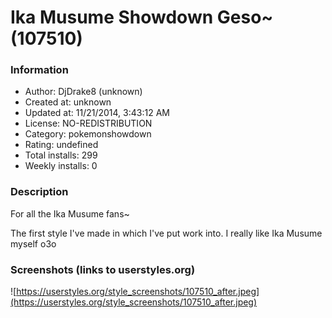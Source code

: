 # Ika Musume Showdown Geso~ (107510)

### Information
- Author: DjDrake8 (unknown)
- Created at: unknown
- Updated at: 11/21/2014, 3:43:12 AM
- License: NO-REDISTRIBUTION
- Category: pokemonshowdown
- Rating: undefined
- Total installs: 299
- Weekly installs: 0


### Description
For all the Ika Musume fans~

The first style I've made in which I've put work into. I really like Ika Musume myself o3o


### Screenshots (links to userstyles.org)
![https://userstyles.org/style_screenshots/107510_after.jpeg](https://userstyles.org/style_screenshots/107510_after.jpeg)


